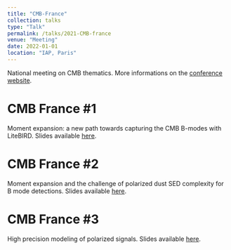 ```yaml
---
title: "CMB-France"
collection: talks
type: "Talk"
permalink: /talks/2021-CMB-france
venue: "Meeting"
date: 2022-01-01
location: "IAP, Paris"
---
```

National meeting on CMB thematics. More informations on the [conference website](https://cmb-france.cnrs.fr).

CMB France #1
========
Moment expansion: a new path towards capturing the CMB B-modes with LiteBIRD. Slides available [here](https://indico.in2p3.fr/event/24217/timetable/#20210603.detailed).

CMB France #2
========
Moment expansion and the challenge of polarized dust SED complexity for B mode detections. Slides available [here](https://indico.in2p3.fr/event/25032/timetable/#20211116.detailed).

CMB France #3
========
High precision modeling of polarized signals. Slides available [here](https://indico.in2p3.fr/event/27238/timetable/#20220621.detailed).

